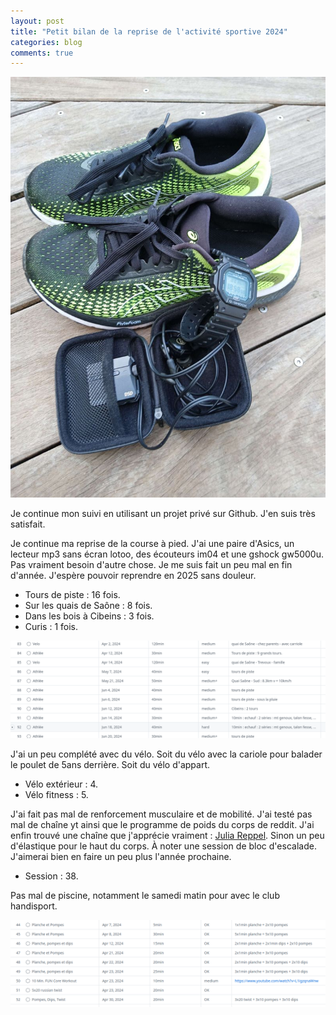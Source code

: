 ```yaml
---
layout: post
title: "Petit bilan de la reprise de l'activité sportive 2024"
categories: blog
comments: true
---
```


![project gh](https://github.com/homeostasie/bouquins/raw/master/_pics/blog/2024/sport-course.jpg)

Je  continue mon suivi en utilisant un projet privé sur Github. J'en suis très satisfait.

Je continue ma reprise de la course à pied. J'ai une paire d'Asics, un lecteur mp3 sans écran lotoo, des écouteurs im04 et une gshock gw5000u. Pas vraiment besoin d'autre chose. Je me suis fait un peu mal en fin d'année. J'espère pouvoir reprendre en 2025 sans douleur. 

- Tours de piste : 16 fois. 
- Sur les quais de Saône : 8 fois.
- Dans les bois à Cibeins : 3 fois.
- Curis : 1 fois.

![athlé / vélo](https://github.com/homeostasie/bouquins/raw/master/_pics/blog/2025/trac-sport-2.png)

J'ai un peu complété avec du vélo. Soit du vélo avec la cariole pour balader le poulet de 5ans derrière. Soit du vélo d'appart.

- Vélo extérieur : 4.
- Vélo fitness : 5.

J'ai fait pas mal de renforcement musculaire et de mobilité. J'ai testé pas mal de chaîne yt ainsi que le programme de poids du corps de reddit. J'ai enfin trouvé une chaîne que j'apprécie vraiment : [Julia Reppel](https://www.youtube.com/@julia.reppel). Sinon un peu d'élastique pour le haut du corps. À noter une session de bloc d'escalade. J'aimerai bien en faire un peu plus l'année prochaine. 

- Session : 38.

Pas mal de piscine, notamment le samedi matin pour avec le club handisport.

![renfo](https://github.com/homeostasie/bouquins/raw/master/_pics/blog/2025/trac-sport-1.png)

